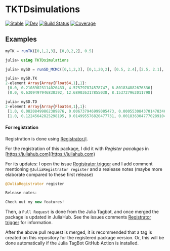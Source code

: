 # TKTDsimulations

[![Stable](https://img.shields.io/badge/docs-stable-blue.svg)](https://virgile-baudrot.github.io/TKTDsimulations.jl/stable)
[![Dev](https://img.shields.io/badge/docs-dev-blue.svg)](https://virgile-baudrot.github.io/TKTDsimulations.jl/dev)
[![Build Status](https://github.com/virgile-baudrot/TKTDsimulations.jl/workflows/CI/badge.svg)](https://github.com/virgile-baudrot/TKTDsimulations.jl/actions)
[![Coverage](https://codecov.io/gh/virgile-baudrot/TKTDsimulations.jl/branch/master/graph/badge.svg)](https://codecov.io/gh/virgile-baudrot/TKTDsimulations.jl)

## Examples

```julia
myTK = runTK([0,1,2,3], [0,0,2,2], 0.5)
```


```julia
julia> using TKTDsimulations

julia> mySD = runSD_MCMC([0,1,2,3], [0,1,20,2], [0.5, 2.4],[2.5, 2.1],[10.5, 16.0],[5.0, 2.4]);

julia> mySD.TK
2-element Array{Array{Float64,1},1}:
 [0.0, 0.21089023114020433, 4.575797874578747, 6.801834882676336]
 [0.0, 0.6309497946830392, 12.689036317855038, 8.153727962011798]

julia> mySD.TD
2-element Array{Array{Float64,1},1}:
 [1.0, 0.08208499862389876, 0.006737946999085473, 0.0005530843701478346]
 [1.0, 0.12245642825298195, 0.014995576820477731, 0.0018363047770289104]
```

#### For registration

Registration is done using [Registrator.jl](https://github.com/JuliaRegistries/Registrator.jl).

For the registration of this package, I did it with *Register pacakges* in [https://juliahub.com](https://juliahub.com)

For its updates: I open the issue [Registrator trigger](https://github.com/virgile-baudrot/TKTDsimulations.jl/issues/8) and I add comment mentioning `@JuliaRegistrator register` and a realease notes (maybe more elaborate compared to these first release)

```julia
@JuliaRegistrator register

Release notes:

Check out my new features!
```

Then,  a `Pull Request` is done from the Julia Tagbot, and once merged the package is updated in JuliaHub. See the issues comments [Registrator trigger](https://github.com/virgile-baudrot/TKTDsimulations.jl/issues/8) for information. 

After the above pull request is merged, it is recommended that a tag is created on this repository for the registered package version. Or, this will be done automatically if the Julia TagBot GitHub Action is installed.
